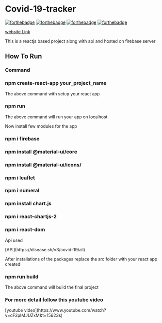 # Covid-19-tracker
[![forthebadge](https://forthebadge.com/images/badges/built-with-love.svg)](https://forthebadge.com)
[![forthebadge](https://forthebadge.com/images/badges/made-with-javascript.svg)](https://forthebadge.com)
[![forthebadge](https://forthebadge.com/images/badges/uses-html.svg)](https://forthebadge.com)
[![forthebadge](https://forthebadge.com/images/badges/uses-css.svg)](https://forthebadge.com)

[website Link](https://covid-tracker-204df.web.app/)

<p>This is a reactjs based project along with api and hosted on firebase server</p>
<h2>How To Run</h2>
<h3>Command</h3>
<h3>npm create-react-app your_project_name</h3>
<p>The above command with setup your react app</p>
<h3>npm run</h3>
<p>The above command will run your app on localhost</p>
<p>Now install few modules for the app</p>
  <h3>npm i firebase</h3>
  <h3>npm install @material-ui/core</h3>
  <h3>npm install @material-ui/icons/<h3>
  <h3>npm i leaflet</h3>
  <h3>npm i numeral</h3>
  <h3>npm install chart.js</h3>
  <h3>npm i react-chartjs-2</h3>
  <h3>npm i react-dom</h3>
  
<p>Api used</p>
[API](https://disease.sh/v3/covid-19/all)

  <p>After installations of the packages replace the src folder with your react app created </p>
  <h3>npm run build</h3>
  <p>The above command will build the final project</p>
  
  <h3>For more detail follow this youtube video</h3>
  [youtube video](https://www.youtube.com/watch?v=cF3pIMJUZxM&t=15623s)
  
  

